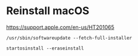 # Reinstall macOS

https://support.apple.com/en-us/HT201065

```
/usr/sbin/softwareupdate --fetch-full-installer
```

```
startosinstall --eraseinstall
```
